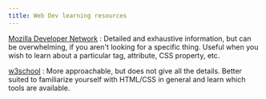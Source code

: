 ```yaml
---
title: Web Dev learning resources
---
```


[Mozilla Developer Network](https://developer.mozilla.org/en-US/docs/Web)
:	Detailed and exhaustive information, but can be overwhelming, if you aren't looking for a specific thing. Useful when you wish to learn about a particular tag, attribute, CSS property, etc.

[w3school](https://www.w3schools.com/default.asp)
:	More approachable, but does not give all the details. Better suited to familiarize yourself with HTML/CSS in general and learn which tools are available.